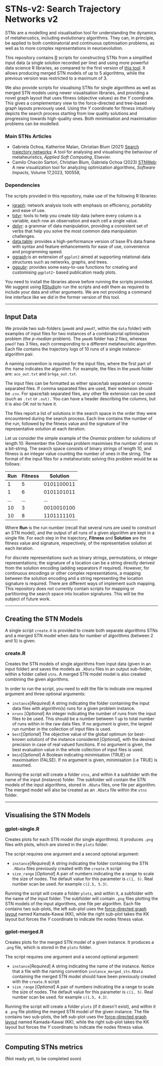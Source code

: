 # STNs-v2: Search Trajectory Networks v2

STNs are a modelling and visualisation tool for understanding the dynamics of metaherustics, including evolutionary algorithms. They can, in principle, be applied to both combinatorial and continuous optimisation problems, as well as to more complex representations in neuroevolution.

This repository contains [R](https://cran.r-project.org/) scripts for constructing STNs from a simplified input data (a single solution recorded per line) and using more powerful data science R libraries, as compared to the first version of [this tool](https://github.com/gabro8a/STNs). It allows producing merged STN models of up to 5 algorihtms, while the previous version was restricted to a maximum of 3.

We also provide scripts for visualising STNs for single algorithms as well as merged STN models using newer visualisation libraries, and providing a novel graph layout that uses fitness (objective values) as the *Y* coordinate. This gives a complementary view to the force-directed and tree-based graph layouts previously used. Using the *Y* coordinate for fitness intuitively depicts the search process starting from low quality solutions and progressing towards high-quality ones. Both minimisation and maximisation problems can be modelled.

### Main STNs Articles

- Gabriela Ochoa, Katherine Malan, Christian Blum (2021) [Search trajectory networks](https://doi.org/10.1016/j.asoc.2021.107492): A tool for analysing and visualising the behaviour of metaheuristics, *Applied Soft Computing*, Elsevier.
- Camilo Chacón Sartori, Christian Blum, Gabriela Ochoa (2023) [STNWeb](https://doi.org/10.1016/j.simpa.2023.100558): A new visualization tool for analyzing optimization algorithms, *Software Impacts*, Volume 17,2023, 100558, 

### Dependencies

The scripts provided in this repository, make use of the following R libraries: 
- [igraph](https://igraph.org/r/): network analysis tools with emphasis on efficiency, portability and ease of use.
- [tidyr](https://tidyr.tidyverse.org/): tools to help you create *tidy* data (where every column is a variable, each row an observation and each cell a single value. 
- [dplyr](https://dplyr.tidyverse.org/):  a grammar of data manipulation, providing a consistent set of verbs that help you solve the most common data manipulation challenges.
- [data.table](https://cran.r-project.org/web/packages/data.table/index.html): provides a high-performance version of base R’s data.frame with syntax and feature enhancements for ease of use, convenience and programming speed.
- [ggraph](https://ggraph.data-imaginist.com/):is an extension of `ggplot2` aimed at supporting relational data structures such as networks, graphs, and trees.
- [ggpubr](https://rpkgs.datanovia.com/ggpubr/): provides some easy-to-use functions for creating and customising `ggplot2`- based publication ready plots.

You need to install the libraries above before running the scripts provided. We suggest using [RStudio](https://posit.co/download/rstudio-desktop/)to run the scripts and edit them as required to include your data and other arguments. We are not providing a command line interface like we did in the former version of this tool.
 

-------------------------------------------------------------------------------------------------------

## Input Data

We provide two sub-folders (`pmed6` and `pmed7`, within the `data` folder) with examples of input files for two instances of a combinatorial optimisation problem (the *p-median* problem).  The `pmed6` folder has 2 files, whereas `pmed7` has 3 files, each corresponding to a different metaheuristic algorithm. Each file contains the trajectory logs of 10 runs of a single instance-algorithm pair.  


A naming convention is required for the input files, where the first part of the name indicates the algorithm. For example, the files in the `pmed6` folder are: `aco_out.txt` and `brkga_out.txt`.

The input files can be formatted as either space/tab separated or comma-separated files. If comma separated files are used, their extension should be .`csv`. For space/tab separated files, any other file extension can be used (such as `.txt` or `.out).` You can have a header describing the columns, but it is also OK not to have it.

The files report a list of solutions in the search space in the order they were encountered during the search process. Each line contains the number of the run, followed by the fitness value and the signature of the representative solution at each iteration.

Let us consider the simple example of the *Onemax* problem for solutions of length 10. Remember the Onemax problem maximises the number of ones in a bit-string. The search space consists of binary strings of length 10, and fitness is an integer value counting the number of ones in the string. The format of the input files for a metaheuristic solving this problem would be as follows: 

| Run  | Fitness | Solution   | 
| ---- | ------- | ---------- | 
| 1    | 5       | 0101100011 | 
| 1    | 6       | 0101101011 | 
| ...  | ...     | ...        | 
| 10   | 3       | 0010010100 | 
| 10   | 8       | 1101111101 | 

Where **Run** is the run number (recall that several runs are used to construct an STN model), and the output of all runs of a given algorithm are kept in a single file. For each step in the trajectory,  **Fitness**  and **Solution** are the fitness value and signature, respectively, of the representative solution at each iteration.

For discrete representations such as binary strings, permutations, or integer representations; the signature of a location can be a string directly derived from the solution encoding (adding separators if required).  However, for continuous encodings or other complex representations, a mapping between the solution encoding and a string representing the location signature is required. There are different ways of implement such mapping. This repository does not currently contain scripts for mapping or partitioning the search space into location signatures. This will be the subject of future work. 

-------------------------------------------------------------------------------------------------------

## Creating the STN Models 

A single script `create.R` is provided to create both separate algorithms STNs and a merged STN model when data for number of algorithms (between 2 and 5) is given. 

### create.R

Creates the STN models of single algorithms from input data (given in an input folder) and saves the models as `.RData` files in an output sub-folder, within a folder called `stns`. A merged STN model model is also created combining the given algorithms.


In order to run the script, you need to edit the file to indicate one required  argument and three optional arguments: 

- `instance`[*Required*] A string indicating the folder containing the input data files with algorithm(s) runs for a given problem instance. 
- `nruns` [*Optional*] An integer indicating the number of runs from the input files to be used. This should be a number between 1 up to total number of runs within in the raw data files. If no argument is given, the largest run number in the collection of input files is used. 
- `best`[*Optional*] The objective value of the global optimum (or best-known solution)  of the instance considered [*Optional*],  with the desired precision in case of real valued functions.  If no argument is given, the best evaluation value in the whole collection of input files is used.
- `bmin`[*Optional*] A Boolean  indicating minimisation (TRUE) or maximisation (FALSE). If no argument is given, minimisation (i.e TRUE) is assumed.


Running the script will create a folder `stns`, and within it a subfolder with the name of the input (instance) folder. The subfolder will contain the STN models of the input algorithms, stored in `.RData` files, one file per algorithm. The merged model will also be created as an `.RData` file within the `stns` folder.

-------------------------------------------------------------------------------------------------
## Visualising the STN Models

### gplot-single.R


Creates plots for each STN model (for single algorithms). It produces `.png` files with plots, which are stored in the `plots` folder. 

The script requires one argument and a second optional argument:


- `instance`[*Required*] A string indicating the folder containing the STN `.RData` files previously created with the `create.R` script
- `size_range` [*Optional*] A pair of numbers indicating the a range to scale the size of nodes. The default value for this parameter is  `c(1, 5)`. Real number scan be used.  for example `c(2.5, 5.3)`.

Running the script will create a folder `plots`, and within it, a subfolder with the name of the input folder. The subfolder will contain `.png` files plotting the STN models of the input algorithms, one file per algorithm. Each file contains two sub-plots, the left sub-plot uses the [force-directed graph layout](https://en.wikipedia.org/wiki/Force-directed_graph_drawing) named  Kamada-Kawai (KK), while the right sub-plot takes the KK layout but forces the *Y* coordinate to indicate the nodes fitness value.


### gplot-merged.R

Creates plots  for the merged STN model of a given instance. It produces a `.png` file, which is stored in the `plots` folder.

The script requires one argument and a second optional argument:

- `instance`[*Required*] A string indicating the name of the instance. Notice that a file with the naming convention `instance_merged_stn.RData` containing the merged STN model should have been previously created with the `create.R` script
- `size_range` [*Optional*] A pair of numbers indicating the a range to scale the size of nodes. The default value for this parameter is  `c(1, 5)`. Real number scan be used.  for example `c(1.5, 4.3)`.

Running the script will create a folder `plots` (if it doesn't exist), and within it a `.png` file plotting the merged STN model of the given instance. The file contains two sub-plots, the left sub-plot uses the [force-directed graph layout](https://en.wikipedia.org/wiki/Force-directed_graph_drawing) named  Kamada-Kawai (KK), while the right sub-plot takes the KK layout but forces the *Y* coordinate to indicate the nodes fitness value.

-------------------------------------------------------------------------------------------------
## Computing STNs metrics

(Not ready yet, to be completed soon)



